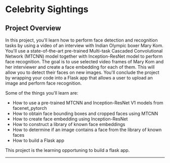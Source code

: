 # Celebrity Sightings 

## Project Overview
In this project, you'll learn how to perform face detection and recognition tasks by using a video of an interview with Indian Olympic boxer Mary Kom. You'll use a state-of-the-art pre-trained Multi-task Cascaded Convolutional Network (MTCNN) model together with Inception-ResNet model to perform face recognition. The goal is to use selected video frames of Mary Kom and her interviewer and create a face embedding for each of them. This will allow you to detect their faces on new images. You'll conclude the project by wrapping your code into a Flask app that allows a user to upload an image and perform face recognition.

Some of the things you'll learn are:

* How to use a pre-trained MTCNN and Inception-ResNet V1 models from facenet_pytorch
* How to obtain face bounding boxes and cropped faces using MTCNN
* How to create face embedding using Inception-ResNet 
* How to construct a library of known face embeddings
* How to determine if an image contains a face from the library of known faces
* How to build a Flask app

This project is the learning opportuning to build a flask app.

---